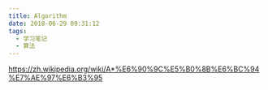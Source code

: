 ```yaml
---
title: Algorithm
date: 2018-06-29 09:31:12
tags:
  - 学习笔记
  - 算法
---
```


https://zh.wikipedia.org/wiki/A*%E6%90%9C%E5%B0%8B%E6%BC%94%E7%AE%97%E6%B3%95
#
